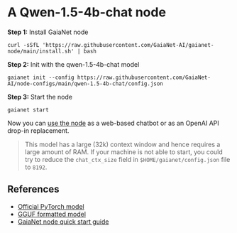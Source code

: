 # A Qwen-1.5-4b-chat node 

**Step 1:** Install GaiaNet node

```
curl -sSfL 'https://raw.githubusercontent.com/GaiaNet-AI/gaianet-node/main/install.sh' | bash
```

**Step 2:** Init with the qwen-1.5-4b-chat model

```
gaianet init --config https://raw.githubusercontent.com/GaiaNet-AI/node-configs/main/qwen-1.5-4b-chat/config.json
```

**Step 3:** Start the node

```
gaianet start
```

Now you can [use the node](https://docs.gaianet.ai/user-guide/mynode) as a web-based chatbot or as an OpenAI API drop-in replacement.

> This model has a large (32k) context window and hence requires a large amount of RAM. If your machine is not able to start, you could try to reduce the `chat_ctx_size` field in `$HOME/gaianet/config.json` file to `8192`.

## References

* [Official PyTorch model](https://huggingface.co/Qwen/Qwen1.5-4B-Chat)
* [GGUF formatted model](https://huggingface.co/gaianet/Qwen1.5-4B-Chat-GGUF)
* [GaiaNet node quick start guide](https://docs.gaianet.ai/node-guide/quick-start)
